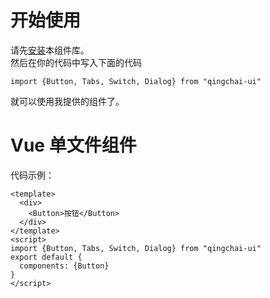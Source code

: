 # 开始使用

请先[安装](#/doc/install)本组件库。  
然后在你的代码中写入下面的代码

```
import {Button, Tabs, Switch, Dialog} from "qingchai-ui"
```

就可以使用我提供的组件了。

# Vue 单文件组件

代码示例：

```
<template>
  <div>
    <Button>按钮</Button>
  </div>
</template>
<script>
import {Button, Tabs, Switch, Dialog} from "qingchai-ui"
export default {
  components: {Button}
}
</script>
```
